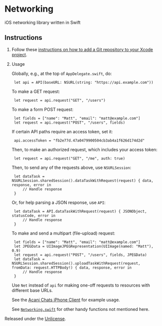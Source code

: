 # Networking

iOS networking library written in Swift

## Instructions

1. Follow these [instructions on how to add a Git repository to your Xcode project][1].

2. Usage

    Globally, e.g., at the top of `AppDelegate.swift`, do:

        let api = API(baseURL: NSURL(string: "https://api.example.com"))

    To make a GET request:

        let request = api.request("GET", "/users")

    To make a form POST request:

        let fields = ["name": "Matt", "email": "matt@example.com"]
        let request = api.request("POST", "/users", fields)

    If certain API paths require an access token, set it:

        api.accessToken = "fb2e77d.47a0479900504cb3ab4a1f626d174d2d"

    Then, to make an authorized request, which includes your access token:

        let request = api.request("GET", "/me", auth: true)

    Then, to send any of the requests above, use `NSURLSession`:

        let dataTask = NSURLSession.sharedSession().dataTaskWithRequest(request) { data, response, error in
            // Handle response
        }

    Or, for help parsing a JSON response, use `API`:

        let dataTask = API.dataTaskWithRequest(request) { JSONObject, statusCode, error in
            // Handle response
        }

    To make and send a multipart (file-upload) request:

        let fields = ["name": "Matt", "email": "matt@example.com"]
        let JPEGData = UIImageJPEGRepresentation(UIImage(named: "Matt"), 0.9)
        let request = api.request("POST", "/users", fields, JPEGData)
        let dataTask = NSURLSession.sharedSession().uploadTaskWithRequest(request, fromData: request.HTTPBody!) { data, response, error in
            // Handle response
        }

    Use `Net` instead of `api` for making one-off requests to resources with different base URLs.

    See the [Acani Chats iPhone Client][2] for example usage.

    See [`Networking.swift`][3] for other handy functions not mentioned here.

Released under the [Unlicense][4].


[1]: https://github.com/acani/Libraries
[2]: https://github.com/acani/Chats-iPhone-Client
[3]: https://github.com/acani/Networking/blob/master/Networking.swift
[4]: http://unlicense.org
